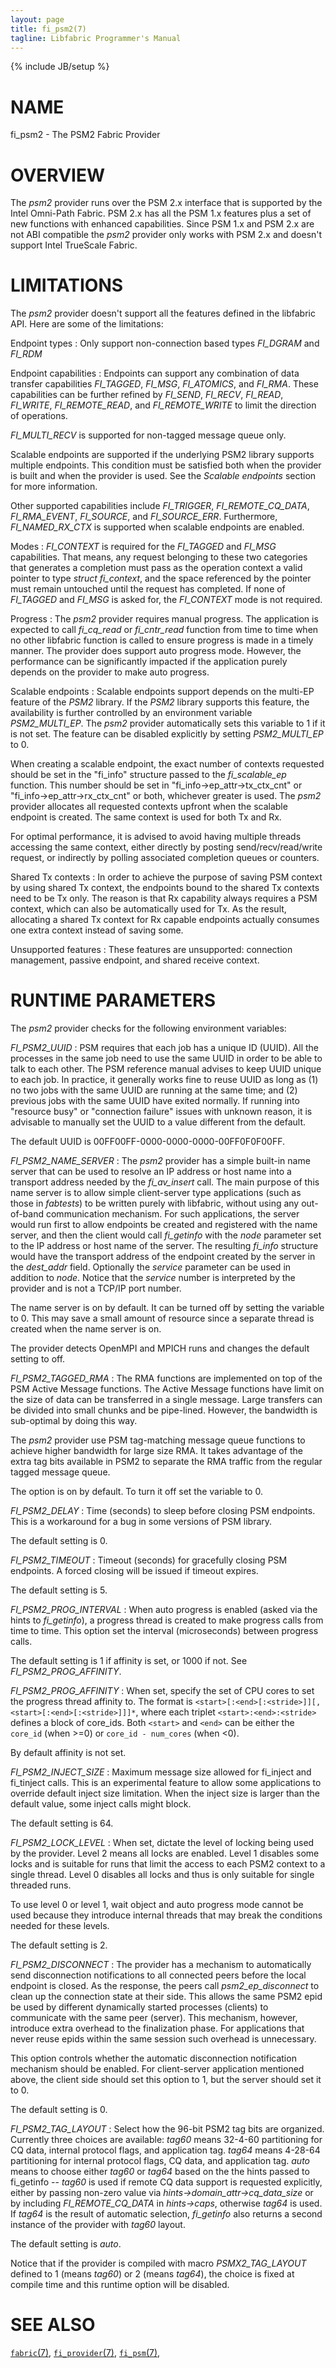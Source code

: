 ```yaml
---
layout: page
title: fi_psm2(7)
tagline: Libfabric Programmer's Manual
---
```

{% include JB/setup %}

# NAME

fi_psm2 \- The PSM2 Fabric Provider

# OVERVIEW

The *psm2* provider runs over the PSM 2.x interface that is supported
by the Intel Omni-Path Fabric. PSM 2.x has all the PSM 1.x features
plus a set of new functions with enhanced capabilities. Since PSM 1.x
and PSM 2.x are not ABI compatible the *psm2* provider only works with
PSM 2.x and doesn't support Intel TrueScale Fabric.

# LIMITATIONS

The *psm2* provider doesn't support all the features defined in the
libfabric API. Here are some of the limitations:

Endpoint types
: Only support non-connection based types *FI_DGRAM* and *FI_RDM*

Endpoint capabilities
: Endpoints can support any combination of data transfer capabilities
  *FI_TAGGED*, *FI_MSG*, *FI_ATOMICS*, and *FI_RMA*. These capabilities
  can be further refined by *FI_SEND*, *FI_RECV*, *FI_READ*, *FI_WRITE*,
  *FI_REMOTE_READ*, and *FI_REMOTE_WRITE* to limit the direction of
  operations.

  *FI_MULTI_RECV* is supported for non-tagged message queue only.

  Scalable endpoints are supported if the underlying PSM2 library supports
  multiple endpoints. This condition must be satisfied both when the
  provider is built and when the provider is used. See the *Scalable
  endpoints* section for more information.

  Other supported capabilities include *FI_TRIGGER*, *FI_REMOTE_CQ_DATA*,
  *FI_RMA_EVENT*, *FI_SOURCE*, and *FI_SOURCE_ERR*. Furthermore,
  *FI_NAMED_RX_CTX* is supported when scalable endpoints are enabled.

Modes
: *FI_CONTEXT* is required for the *FI_TAGGED* and *FI_MSG*
  capabilities. That means, any request belonging to these two
  categories that generates a completion must pass as the operation
  context a valid pointer to type *struct fi_context*, and the space
  referenced by the pointer must remain untouched until the request
  has completed. If none of *FI_TAGGED* and *FI_MSG* is asked for,
  the *FI_CONTEXT* mode is not required.

Progress
: The *psm2* provider requires manual progress. The application is
  expected to call *fi_cq_read* or *fi_cntr_read* function from time
  to time when no other libfabric function is called to ensure
  progress is made in a timely manner. The provider does support
  auto progress mode. However, the performance can be significantly
  impacted if the application purely depends on the provider to
  make auto progress.

Scalable endpoints
: Scalable endpoints support depends on the multi-EP feature of the *PSM2*
  library. If the *PSM2* library supports this feature, the availability is
  further controlled by an environment variable *PSM2_MULTI_EP*. The *psm2*
  provider automatically sets this variable to 1 if it is not set. The
  feature can be disabled explicitly by setting *PSM2_MULTI_EP* to 0.

  When creating a scalable endpoint, the exact number of contexts requested
  should be set in the "fi_info" structure passed to the *fi_scalable_ep*
  function. This number should be set in "fi_info->ep_attr->tx_ctx_cnt" or
  "fi_info->ep_attr->rx_ctx_cnt" or both, whichever greater is used. The
  *psm2* provider allocates all requested contexts upfront when the scalable
  endpoint is created. The same context is used for both Tx and Rx.

  For optimal performance, it is advised to avoid having multiple threads
  accessing the same context, either directly by posting send/recv/read/write
  request, or indirectly by polling associated completion queues or counters.

Shared Tx contexts
: In order to achieve the purpose of saving PSM context by using shared Tx
  context, the endpoints bound to the shared Tx contexts need to be Tx only.
  The reason is that Rx capability always requires a PSM context, which can
  also be automatically used for Tx. As the result, allocating a shared Tx
  context for Rx capable endpoints actually consumes one extra context
  instead of saving some.

Unsupported features
: These features are unsupported: connection management, passive endpoint,
  and shared receive context.

# RUNTIME PARAMETERS

The *psm2* provider checks for the following environment variables:

*FI_PSM2_UUID*
: PSM requires that each job has a unique ID (UUID). All the processes
  in the same job need to use the same UUID in order to be able to
  talk to each other. The PSM reference manual advises to keep UUID
  unique to each job. In practice, it generally works fine to reuse
  UUID as long as (1) no two jobs with the same UUID are running at
  the same time; and (2) previous jobs with the same UUID have exited
  normally. If running into "resource busy" or "connection failure"
  issues with unknown reason, it is advisable to manually set the UUID
  to a value different from the default.

  The default UUID is 00FF00FF-0000-0000-0000-00FF0F0F00FF.

*FI_PSM2_NAME_SERVER*
: The *psm2* provider has a simple built-in name server that can be used
  to resolve an IP address or host name into a transport address needed
  by the *fi_av_insert* call. The main purpose of this name server is to
  allow simple client-server type applications (such as those in *fabtests*)
  to be written purely with libfabric, without using any out-of-band
  communication mechanism. For such applications, the server would run first
  to allow endpoints be created and registered with the name server, and
  then the client would call *fi_getinfo* with the *node* parameter set to
  the IP address or host name of the server. The resulting *fi_info*
  structure would have the transport address of the endpoint created by the
  server in the *dest_addr* field. Optionally the *service* parameter can
  be used in addition to *node*. Notice that the *service* number is
  interpreted by the provider and is not a TCP/IP port number.

  The name server is on by default. It can be turned off by setting the
  variable to 0. This may save a small amount of resource since a separate
  thread is created when the name server is on.

  The provider detects OpenMPI and MPICH runs and changes the default setting
  to off.

*FI_PSM2_TAGGED_RMA*
: The RMA functions are implemented on top of the PSM Active Message functions.
  The Active Message functions have limit on the size of data can be transferred
  in a single message. Large transfers can be divided into small chunks and
  be pipe-lined. However, the bandwidth is sub-optimal by doing this way.

  The *psm2* provider use PSM tag-matching message queue functions to achieve
  higher bandwidth for large size RMA. It takes advantage of the extra tag bits
  available in PSM2 to separate the RMA traffic from the regular tagged message
  queue.

  The option is on by default. To turn it off set the variable to 0.

*FI_PSM2_DELAY*
: Time (seconds) to sleep before closing PSM endpoints. This is a workaround
  for a bug in some versions of PSM library.

  The default setting is 0.

*FI_PSM2_TIMEOUT*
: Timeout (seconds) for gracefully closing PSM endpoints. A forced closing
  will be issued if timeout expires.

  The default setting is 5.

*FI_PSM2_PROG_INTERVAL*
: When auto progress is enabled (asked via the hints to *fi_getinfo*),
  a progress thread is created to make progress calls from time to time.
  This option set the interval (microseconds) between progress calls.

  The default setting is 1 if affinity is set, or 1000 if not. See
  *FI_PSM2_PROG_AFFINITY*.

*FI_PSM2_PROG_AFFINITY*
: When set, specify the set of CPU cores to set the progress thread
  affinity to. The format is
  `<start>[:<end>[:<stride>]][,<start>[:<end>[:<stride>]]]*`,
  where each triplet `<start>:<end>:<stride>` defines a block of
  core_ids. Both `<start>` and `<end>` can be either the `core_id`
  (when >=0) or `core_id - num_cores` (when <0).

  By default affinity is not set.

*FI_PSM2_INJECT_SIZE*
: Maximum message size allowed for fi_inject and fi_tinject calls. This is
  an experimental feature to allow some applications to override default
  inject size limitation. When the inject size is larger than the default
  value, some inject calls might block.

  The default setting is 64.

*FI_PSM2_LOCK_LEVEL*
: When set, dictate the level of locking being used by the provider. Level
  2 means all locks are enabled. Level 1 disables some locks and is suitable
  for runs that limit the access to each PSM2 context to a single thread.
  Level 0 disables all locks and thus is only suitable for single threaded
  runs.

  To use level 0 or level 1, wait object and auto progress mode cannot be
  used because they introduce internal threads that may break the conditions
  needed for these levels.

  The default setting is 2.

*FI_PSM2_DISCONNECT*
: The provider has a mechanism to automatically send disconnection notifications
  to all connected peers before the local endpoint is closed. As the response,
  the peers call *psm2_ep_disconnect* to clean up the connection state at their
  side. This allows the same PSM2 epid be used by different dynamically started
  processes (clients) to communicate with the same peer (server). This mechanism,
  however, introduce extra overhead to the finalization phase. For applications
  that never reuse epids within the same session such overhead is unnecessary.

  This option controls whether the automatic disconnection notification mechanism
  should be enabled. For client-server application mentioned above, the client
  side should set this option to 1, but the server should set it to 0.

  The default setting is 0.

*FI_PSM2_TAG_LAYOUT*
: Select how the 96-bit PSM2 tag bits are organized. Currently three choices are
  available: *tag60* means 32-4-60 partitioning for CQ data, internal protocol
  flags, and application tag. *tag64* means 4-28-64 partitioning for internal
  protocol flags, CQ data, and application tag. *auto* means to choose either
  *tag60* or *tag64* based on the the hints passed to fi_getinfo -- *tag60* is used
  if remote CQ data support is requested explicitly, either by passing non-zero value
  via *hints->domain_attr->cq_data_size* or by including *FI_REMOTE_CQ_DATA* in
  *hints->caps*, otherwise *tag64* is used. If *tag64* is the result of automatic
  selection, *fi_getinfo* also returns a second instance of the provider with
  *tag60* layout.

  The default setting is *auto*.

  Notice that if the provider is compiled with macro *PSMX2_TAG_LAYOUT* defined
  to 1 (means *tag60*) or 2 (means *tag64*), the choice is fixed at compile time
  and this runtime option will be disabled.

# SEE ALSO

[`fabric`(7)](fabric.7.html),
[`fi_provider`(7)](fi_provider.7.html),
[`fi_psm`(7)](fi_psm.7.html),

